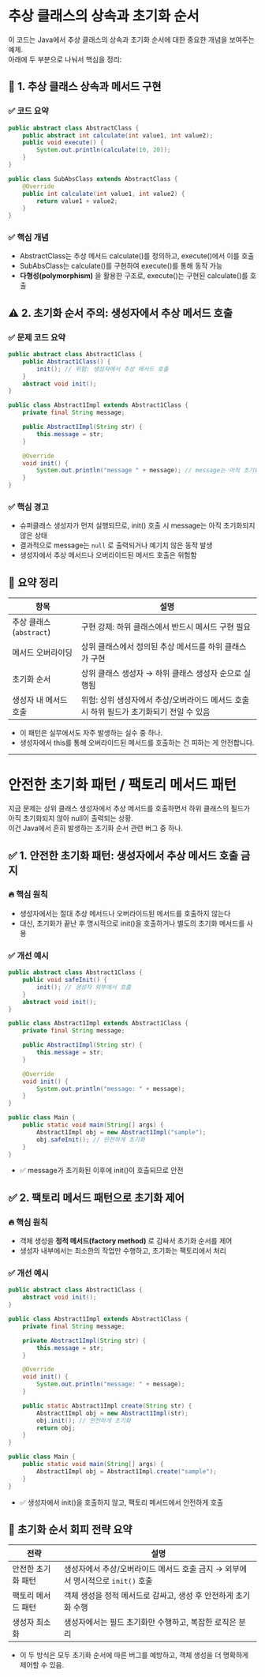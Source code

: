 # 추상 클래스의 상속과 초기화 순서
이 코드는 Java에서 추상 클래스의 상속과 초기화 순서에 대한 중요한 개념을 보여주는 예제.  
아래에 두 부분으로 나눠서 핵심을 정리:

## 🧠 1. 추상 클래스 상속과 메서드 구현
### ✅ 코드 요약
```java
public abstract class AbstractClass {
    public abstract int calculate(int value1, int value2);
    public void execute() {
        System.out.println(calculate(10, 20));
    }
}

public class SubAbsClass extends AbstractClass {
    @Override
    public int calculate(int value1, int value2) {
        return value1 + value2;
    }
}
```

### ✅ 핵심 개념
- AbstractClass는 추상 메서드 calculate()를 정의하고, execute()에서 이를 호출
- SubAbsClass는 calculate()를 구현하여 execute()를 통해 동작 가능
- **다형성(polymorphism)** 을 활용한 구조로, execute()는 구현된 calculate()를 호출

## ⚠️ 2. 초기화 순서 주의: 생성자에서 추상 메서드 호출
### ✅ 문제 코드 요약
```java
public abstract class Abstract1Class {
    public Abstract1Class() {
        init(); // 위험: 생성자에서 추상 메서드 호출
    }
    abstract void init();
}

public class Abstract1Impl extends Abstract1Class {
    private final String message;

    public Abstract1Impl(String str) {
        this.message = str;
    }

    @Override
    void init() {
        System.out.println("message " + message); // message는 아직 초기화되지 않음
    }
}
```

### ✅ 핵심 경고
- 슈퍼클래스 생성자가 먼저 실행되므로, init() 호출 시 message는 아직 초기화되지 않은 상태
- 결과적으로 message는 `null` 로 출력되거나 예기치 않은 동작 발생
- 생성자에서 추상 메서드나 오버라이드된 메서드 호출은 위험함

## 📌 요약 정리

| 항목                     | 설명 |
|--------------------------|------|
| 추상 클래스 (`abstract`) | 구현 강제: 하위 클래스에서 반드시 메서드 구현 필요 |
| 메서드 오버라이딩        | 상위 클래스에서 정의된 추상 메서드를 하위 클래스가 구현 |
| 초기화 순서              | 상위 클래스 생성자 → 하위 클래스 생성자 순으로 실행됨 |
| 생성자 내 메서드 호출    | 위험: 상위 생성자에서 추상/오버라이드 메서드 호출 시 하위 필드가 초기화되기 전일 수 있음 |

- 이 패턴은 실무에서도 자주 발생하는 실수 중 하나. 
- 생성자에서 this를 통해 오버라이드된 메서드를 호출하는 건 피하는 게 안전합니다. 

---

#  안전한 초기화 패턴 / 팩토리 메서드 패턴

지금 문제는 상위 클래스 생성자에서 추상 메서드를 호출하면서 하위 클래스의 필드가 아직 초기화되지 않아 null이 출력되는 상황.  
이건 Java에서 흔히 발생하는 초기화 순서 관련 버그 중 하나.


## ✅ 1. 안전한 초기화 패턴: 생성자에서 추상 메서드 호출 금지
### 🔥 핵심 원칙
- 생성자에서는 절대 추상 메서드나 오버라이드된 메서드를 호출하지 않는다
- 대신, 초기화가 끝난 후 명시적으로 init()을 호출하거나 별도의 초기화 메서드를 사용
### ✅ 개선 예시
```java
public abstract class Abstract1Class {
    public void safeInit() {
        init(); // 생성자 외부에서 호출
    }
    abstract void init();
}

public class Abstract1Impl extends Abstract1Class {
    private final String message;

    public Abstract1Impl(String str) {
        this.message = str;
    }

    @Override
    void init() {
        System.out.println("message: " + message);
    }
}

public class Main {
    public static void main(String[] args) {
        Abstract1Impl obj = new Abstract1Impl("sample");
        obj.safeInit(); // 안전하게 초기화
    }
}
```
- ✅ message가 초기화된 이후에 init()이 호출되므로 안전


## ✅ 2. 팩토리 메서드 패턴으로 초기화 제어
### 🔥 핵심 원칙
- 객체 생성을 **정적 메서드(factory method)** 로 감싸서 초기화 순서를 제어
- 생성자 내부에서는 최소한의 작업만 수행하고, 초기화는 팩토리에서 처리

### ✅ 개선 예시
```java
public abstract class Abstract1Class {
    abstract void init();
}

public class Abstract1Impl extends Abstract1Class {
    private final String message;

    private Abstract1Impl(String str) {
        this.message = str;
    }

    @Override
    void init() {
        System.out.println("message: " + message);
    }

    public static Abstract1Impl create(String str) {
        Abstract1Impl obj = new Abstract1Impl(str);
        obj.init(); // 안전하게 초기화
        return obj;
    }
}

public class Main {
    public static void main(String[] args) {
        Abstract1Impl obj = Abstract1Impl.create("sample");
    }
}
```
- ✅ 생성자에서 init()을 호출하지 않고, 팩토리 메서드에서 안전하게 호출


## 📌 초기화 순서 회피 전략 요약

| 전략                 | 설명 |
|----------------------|------|
| 안전한 초기화 패턴     | 생성자에서 추상/오버라이드 메서드 호출 금지 → 외부에서 명시적으로 `init()` 호출 |
| 팩토리 메서드 패턴     | 객체 생성을 정적 메서드로 감싸고, 생성 후 안전하게 초기화 수행 |
| 생성자 최소화         | 생성자에서는 필드 초기화만 수행하고, 복잡한 로직은 분리 |

- 이 두 방식은 모두 초기화 순서에 따른 버그를 예방하고, 객체 생성을 더 명확하게 제어할 수 있음.


